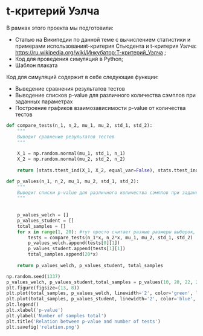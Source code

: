 

# t-критерий Уэлча

В рамках этого проекта мы подготовили:
 * Статью на Википедии по данной теме с вычислением статистики и примерами использованияt-критерия Стьюдента и t-критерия Уэлча: https://ru.wikipedia.org/wiki/Инкубатор:T-критерий_Уэлча ;
 * Код для проведения симуляций в Python;
 * Шаблон плаката


Код для симуляций содержит в себе следующие функции:
 * Выведение сравнения результатов тестов
 * Выводение списков p-value для различного количества сэмплов при заданных параметрах
 * Построение графиков взаимозависимости p-value от количества тестов
 
```python
def compare_tests(n_1, n_2, mu_1, mu_2, std_1, std_2):
    """
    Выводит сравнение результатов тестов
    """
    
    X_1 = np.random.normal(mu_1, std_1, n_1)
    X_2 = np.random.normal(mu_2, std_2, n_2)
    
    return [stats.ttest_ind(X_1, X_2, equal_var=False), stats.ttest_ind(X_1, X_2)]
```

```python
def p_values(n_1, n_2, mu_1, mu_2, std_1, std_2):
    """
    Выводит списки p-value для различного количества сэмплов при заданных параметрах
    """
    
    
    p_values_welch = []
    p_values_student = []
    total_samples = []
    for x in range(1, 20): #тут просто считает разные размеры выборок, шаг можно поменять 
        tests = compare_tests(n_1*x, n_2*x, mu_1, mu_2, std_1, std_2)
        p_values_welch.append(tests[0][1])
        p_values_student.append(tests[1][1])
        total_samples.append(20*x)
        
    return p_values_welch, p_values_student, total_samples
```

```python
np.random.seed(1337)
p_values_welch, p_values_student,total_samples = p_values(10, 20, 22, 22, 1, 5)
plt.figure(figsize=(13, 8))
plt.plot(total_samples, p_values_welch, linewidth='2', color='green', label='Welch')
plt.plot(total_samples, p_values_student, linewidth='2', color='blue', label='Student')
plt.legend()
plt.xlabel('p-value')
plt.ylabel('Number of samples total')
plt.title('Relation between p-value and number of tests')
plt.savefig('relation.png')
```
